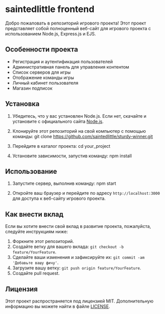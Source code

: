 # saintedlittle frontend

Добро пожаловать в репозиторий игрового проекта! Этот проект представляет собой полноценный веб-сайт для игрового проекта с использованием Node.js, Express.js и EJS.

## Особенности проекта

- Регистрация и аутентификация пользователей
- Административная панель для управления контентом
- Список серверов для игры
- Отображение команды игры
- Личный кабинет пользователя
- Магазин подписок

## Установка

1. Убедитесь, что у вас установлен Node.js. Если нет, скачайте и установите с официального сайта [Node.js](https://nodejs.org/).

2. Клонируйте этот репозиторий на свой компьютер с помощью команды:
   git clone https://github.com/saintedlittle/sturdy-winner.git

3. Перейдите в каталог проекта:
   cd your_project

4. Установите зависимости, запустив команду:
   npm install


## Использование

1. Запустите сервер, выполнив команду:
   npm start

2. Откройте ваш браузер и перейдите по адресу `http://localhost:3000` для доступа к веб-сайту игрового проекта.

## Как внести вклад

Если вы хотите внести свой вклад в развитие проекта, пожалуйста, следуйте инструкциям ниже:

1. Форкните этот репозиторий.
2. Создайте ветку для вашего вклада: `git checkout -b feature/YourFeature`.
3. Сделайте ваши изменения и зафиксируйте их: `git commit -am 'Добавьте вашу фичу'`.
4. Загрузите вашу ветку: `git push origin feature/YourFeature`.
5. Создайте pull request.

## Лицензия

Этот проект распространяется под лицензией MIT. Дополнительную информацию вы можете найти в файле [LICENSE](https://github.com/saintedlittle/sturdy-winner/LICENSE).
